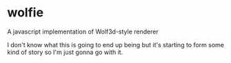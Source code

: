 # wolfie
A javascript implementation of Wolf3d-style renderer

I don't know what this is going to end up being but it's starting to form some kind of story so I'm just gonna go with it.

